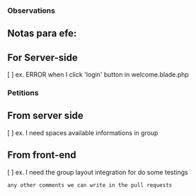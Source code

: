 ### Observations

## Notas para efe:





## For Server-side

[ ] ex. ERROR when I click 'login' button in welcome.blade.php

### Petitions

## From server side

[ ] ex. I need spaces available informations in group 

## From front-end

[ ] ex. I need the group layout integration for do some testings

```
any other comments we can write in the pull requests
```